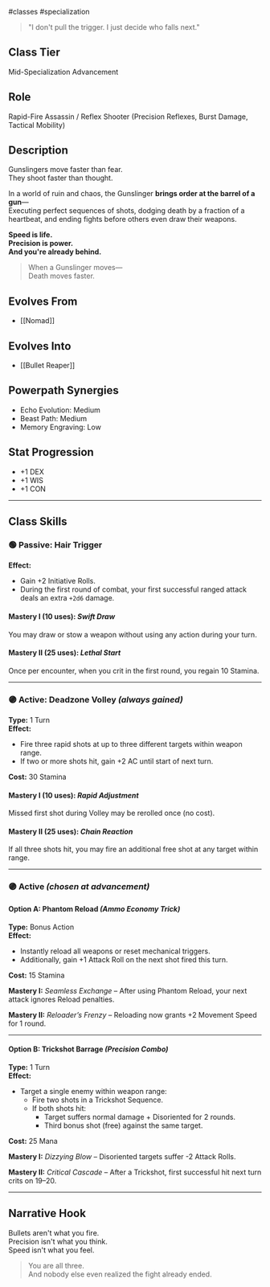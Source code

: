 #classes #specialization 

> "I don't pull the trigger. I just decide who falls next."

## Class Tier  
Mid-Specialization Advancement

## Role  
Rapid-Fire Assassin / Reflex Shooter (Precision Reflexes, Burst Damage, Tactical Mobility)

## Description  
Gunslingers move faster than fear.  
They shoot faster than thought.

In a world of ruin and chaos, the Gunslinger **brings order at the barrel of a gun**—  
Executing perfect sequences of shots, dodging death by a fraction of a heartbeat, and ending fights before others even draw their weapons.

**Speed is life.  
Precision is power.  
And you're already behind.**

> When a Gunslinger moves—  
> Death moves faster.

## Evolves From  
- [[Nomad]]

## Evolves Into  
- [[Bullet Reaper]]

## Powerpath Synergies  
- Echo Evolution: Medium  
- Beast Path: Medium  
- Memory Engraving: Low

## Stat Progression  
- +1 DEX  
- +1 WIS  
- +1 CON

---

## Class Skills

### 🟢 Passive: **Hair Trigger**  
**Effect:**  
- Gain +2 Initiative Rolls.  
- During the first round of combat, your first successful ranged attack deals an extra `+2d6` damage.

#### Mastery I (10 uses): *Swift Draw*  
You may draw or stow a weapon without using any action during your turn.

#### Mastery II (25 uses): *Lethal Start*  
Once per encounter, when you crit in the first round, you regain 10 Stamina.

---

### 🟣 Active: **Deadzone Volley** *(always gained)*  
**Type:** 1 Turn  
**Effect:**  
- Fire three rapid shots at up to three different targets within weapon range.  
- If two or more shots hit, gain +2 AC until start of next turn.

**Cost:** 30 Stamina

#### Mastery I (10 uses): *Rapid Adjustment*  
Missed first shot during Volley may be rerolled once (no cost).

#### Mastery II (25 uses): *Chain Reaction*  
If all three shots hit, you may fire an additional free shot at any target within range.

---

### 🟣 Active *(chosen at advancement)*

#### Option A: **Phantom Reload** *(Ammo Economy Trick)*  
**Type:** Bonus Action  
**Effect:**  
- Instantly reload all weapons or reset mechanical triggers.  
- Additionally, gain +1 Attack Roll on the next shot fired this turn.

**Cost:** 15 Stamina

**Mastery I:** *Seamless Exchange* – After using Phantom Reload, your next attack ignores Reload penalties.

**Mastery II:** *Reloader’s Frenzy* – Reloading now grants +2 Movement Speed for 1 round.

---

#### Option B: **Trickshot Barrage** *(Precision Combo)*  
**Type:** 1 Turn  
**Effect:**  
- Target a single enemy within weapon range:  
  - Fire two shots in a Trickshot Sequence.  
  - If both shots hit:  
    - Target suffers normal damage + Disoriented for 2 rounds.  
    - Third bonus shot (free) against the same target.

**Cost:** 25 Mana

**Mastery I:** *Dizzying Blow* – Disoriented targets suffer -2 Attack Rolls.

**Mastery II:** *Critical Cascade* – After a Trickshot, first successful hit next turn crits on 19–20.

---

## Narrative Hook  
Bullets aren't what you fire.  
Precision isn't what you think.  
Speed isn't what you feel.

> You are all three.  
> And nobody else even realized the fight already ended.